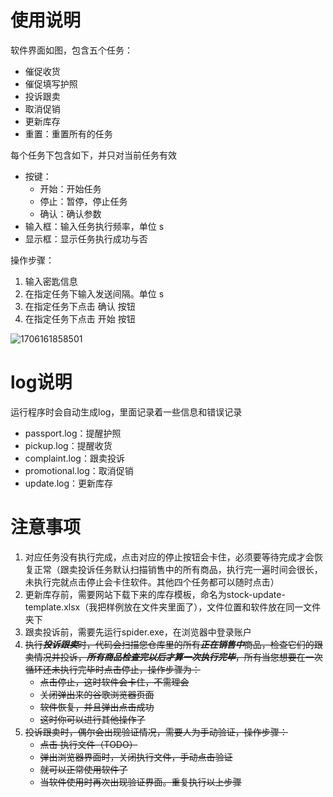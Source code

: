 <!--
 * @Author: TaoChen 2575394301qq.com
 * @Date: 2024-01-25 14:36:27
 * @LastEditors: TaoChen 2575394301qq.com
 * @LastEditTime: 2024-01-25 14:37:56
 * @FilePath: \kreslo1\说明\readme.md
 * @Description: 这是默认设置,请设置`customMade`, 打开koroFileHeader查看配置 进行设置: https://github.com/OBKoro1/koro1FileHeader/wiki/%E9%85%8D%E7%BD%AE
-->
# 使用说明

软件界面如图，包含五个任务：

* 催促收货
* 催促填写护照
* 投诉跟卖
* 取消促销
* 更新库存
* 重置：重置所有的任务

每个任务下包含如下，并只对当前任务有效

* 按键：
  * 开始：开始任务
  * 停止：暂停，停止任务
  * 确认：确认参数
* 输入框：输入任务执行频率，单位 s
* 显示框：显示任务执行成功与否

操作步骤：

1. 输入密匙信息
2. 在指定任务下输入发送间隔。单位 s
3. 在指定任务下点击 确认 按钮
4. 在指定任务下点击 开始 按钮

![1706161858501](image/readme/1706161858501.png)

# log说明

运行程序时会自动生成log，里面记录着一些信息和错误记录

* passport.log：提醒护照
* pickup.log：提醒收货
* complaint.log：跟卖投诉
* promotional.log：取消促销
* update.log：更新库存

# 注意事项

1. 对应任务没有执行完成，点击对应的停止按钮会卡住，必须要等待完成才会恢复正常（跟卖投诉任务默认扫描销售中的所有商品，执行完一遍时间会很长，未执行完就点击停止会卡住软件。其他四个任务都可以随时点击）
2. 更新库存前，需要网站下载下来的库存模板，命名为stock-update-template.xlsx（我把样例放在文件夹里面了），文件位置和软件放在同一文件夹下
3. 跟卖投诉前，需要先运行spider.exe，在浏览器中登录账户
4. ~~执行***投诉跟卖***时，代码会扫描您仓库里的所有***正在销售中***商品，检查它们的跟卖情况并投诉，***所有商品检查完以后才算一次执行完毕***，所有当您想要在一次循环还未执行完毕时点击停止，操作步骤为：~~
   * ~~点击停止，这时软件会卡住，不需理会~~
   * ~~关闭弹出来的谷歌浏览器页面~~
   * ~~软件恢复，并且弹出点击成功~~
   * ~~这时你可以进行其他操作了~~
5. ~~投诉跟卖时，偶尔会出现验证情况，需要人为手动验证，操作步骤：~~
   * ~~点击 执行文件（TODO）~~
   * ~~弹出浏览器界面时，关闭执行文件，手动点击验证~~
   * ~~就可以正常使用软件了~~
   * ~~当软件使用时再次出现验证界面。重复执行以上步骤~~
